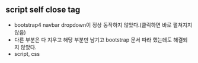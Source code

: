 ## script self close tag
* bootstrap4 navbar dropdown이 정상 동작하지 않았다.(클릭하면 바로 펼쳐지지 않음)
* 다른 부분은 다 지우고 해당 부분만 남기고 bootstrap 문서 따라 했는데도 해결되지 않았다.
* script, css
